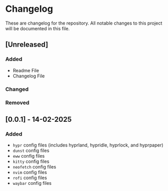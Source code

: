 # Changelog
These are changelog for the repository. All notable changes to this project will be documented in this file.


## [Unreleased]

### Added

- Readme File
- Changelog File

### Changed


### Removed


## [0.0.1] - 14-02-2025

### Added

- `hypr` config files (includes hyprland, hypridle, hyprlock, and hyprpaper)
- `dunst` config files
- `eww` config files
- `kitty` config files
- `neofetch` config files
- `nvim` config files
- `rofi` config files
- `waybar` config files


